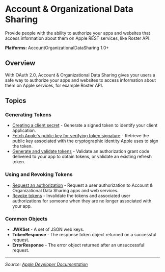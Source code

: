 # Account & Organizational Data Sharing

Provide people with the ability to authorize your apps and websites that access information about them on Apple REST services, like Roster API.

**Platforms:** AccountOrganizationalDataSharing 1.0+

## Overview

With OAuth 2.0, Account & Organizational Data Sharing gives your users a safe way to authorize your apps and websites to access information about them on Apple services, for example Roster API.

## Topics

### Generating Tokens
- [Creating a client secret](https://developer.apple.com/documentation/accountorganizationaldatasharing/creating_a_client_secret) - Generate a signed token to identify your client application.
- [Fetch Apple's public key for verifying token signature](https://developer.apple.com/documentation/accountorganizationaldatasharing/fetch_apple_s_public_key_for_verifying_token_signature) - Retrieve the public key associated with the cryptographic identity Apple uses to sign the token.
- [Generate and validate tokens](https://developer.apple.com/documentation/accountorganizationaldatasharing/generate_and_validate_tokens) - Validate an authorization grant code delivered to your app to obtain tokens, or validate an existing refresh token.

### Using and Revoking Tokens
- [Request an authorization](https://developer.apple.com/documentation/accountorganizationaldatasharing/request_an_authorization) - Request a user authorization to Account & Organizational Data Sharing apps and web services.
- [Revoke tokens](https://developer.apple.com/documentation/accountorganizationaldatasharing/revoke_tokens) - Invalidate the tokens and associated user authorizations for someone when they are no longer associated with your app.

### Common Objects
- **JWKSet** - A set of JSON web keys.
- **TokenResponse** - The response token object returned on a successful request.
- **ErrorResponse** - The error object returned after an unsuccessful request.

---

*Source: [Apple Developer Documentation](https://developer.apple.com/documentation/AccountOrganizationalDataSharing)*